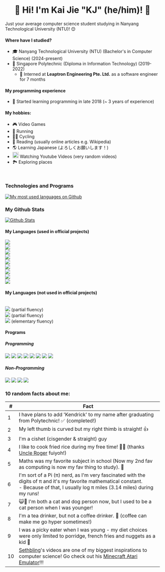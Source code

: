 <h1 align="center">👋 Hi! I'm Kai Jie "KJ" (he/him)! 👋</h1>

Just your average computer science student studying in Nanyang Technological University (NTU)! 😊

#### Where have I studied?
- 🎓 Nanyang Technological University (NTU) (Bachelor's in Computer Science) (2024-present)
- 🏫  Singapore Polytechnic (Diploma in Information Technology) (2019-2022)
  - 🏢 Interned at <strong>Leaptron Engineering Pte. Ltd.</strong> as a software engineer for 7 months
#### My programming experience
- 📅  Started learning programming in late 2018 (~ 3 years of experience)
#### My hobbies:
- 🎮  Video Games
- 🏃  Running
- 🚴‍♂️  Cycling
- 📖  Reading (usually online articles e.g. Wikipedia)
- 🌎  Learning Japanese (よろしくお願いします！)
- <img width="20px" src="https://user-images.githubusercontent.com/54231827/110572301-1b69e600-8194-11eb-88e5-c20d2e855794.png"/>   Watching Youtube Videos (very random videos)
- 🏞 Exploring places
<br>

### Technologies and Programs

[![My most used languages on Github](https://github-readme-stats.vercel.app/api/top-langs/?username=pixelhypercube)](https://github.com/pixelhypercube/github-readme-stats)

### My Github Stats
[![Github Stats](https://github-readme-stats.vercel.app/api?username=pixelhypercube&show_icons=true&theme=dark)](https://github.com/anuraghazra/github-readme-stats)

#### My Languages (used in official projects)
![](https://img.shields.io/badge/Web-HTML-informational?style=flat&logo=html5&logoColor=white&color=00b078)
<br>![](https://img.shields.io/badge/Web-CSS-informational?style=flat&logo=css3&logoColor=white&color=00b078)
<br>![](https://img.shields.io/badge/Code-Javascript-informational?style=flat&logo=javascript&logoColor=white&color=cc00dd)
<br>![](https://img.shields.io/badge/Code-Python-informational?style=flat&logo=python&logoColor=white&color=cc00dd)
<br>![](https://img.shields.io/badge/Code-Java-informational?style=flat&logo=java&logoColor=white&color=cc00dd)
<br>![](https://img.shields.io/badge/Code-C%23-informational?style=flat&logo=c-sharp&logoColor=white&color=cc00dd)
<br>![](https://img.shields.io/badge/DB-MySQL-informational?style=flat&logo=mysql&logoColor=white&color=00598c)
<br>![](https://img.shields.io/badge/DB-Microsoft%20SQL%20Server-informational?style=flat&logo=microsoft-sql-server&logoColor=white&color=00598c)
<br>![](https://img.shields.io/badge/DB-PostgreSQL-informational?style=flat&logo=postgresql&logoColor=white&color=00598c)

#### My Languages (not used in official projects)
<br>![](https://img.shields.io/badge/Code-C++-informational?style=flat&logo=c%2B%2B&logoColor=white&color=cc00dd) (partial fluency)
<br>![](https://img.shields.io/badge/Code-C-informational?style=flat&logo=c&logoColor=white&color=cc00dd) (partial fluency)
<br>![](https://img.shields.io/badge/Console-Shell-informational?style=flat&logo=windows-terminal&logoColor=white&color=cc00dd) (elementary fluency)

#### Programs

##### Programming
![](https://img.shields.io/badge/Visual%20Studio%20Code-informational?style=flat&logo=visual-studio-code&logoColor=white&color=381e6e)
![](https://img.shields.io/badge/Android%20Studio-informational?style=flat&logo=android-studio&logoColor=white&color=381e6e)
![](https://img.shields.io/badge/MySQL%20Workbench-informational?style=flat&logo=mysql&logoColor=white&color=381e6e)
![](https://img.shields.io/badge/Microsoft%20SQL%20Server%20Management%20Studio-informational?style=flat&logo=microsoft-sql-server&logoColor=white&color=381e6e)
![](https://img.shields.io/badge/Visual%20Studio-informational?style=flat&logo=visual-studio&logoColor=white&color=381e6e)
![](https://img.shields.io/badge/Ubuntu-informational?style=flat&logo=ubuntu&logoColor=white&color=381e6e)
![](https://img.shields.io/badge/Eclipse-informational?style=flat&logo=eclipse&logoColor=white&color=381e6e)
![](https://img.shields.io/badge/Netbeans-informational?style=flat&logo=apache-netbeans-ide&logoColor=white&color=381e6e)


##### Non-Programming

![](https://img.shields.io/badge/Adobe%20XD-informational?style=flat&logo=adobe-xd&logoColor=white&color=bf004d)
![](https://img.shields.io/badge/Microsoft%20Word-informational?style=flat&logo=microsoft-word&logoColor=white&color=bf004d)
![](https://img.shields.io/badge/Microsoft%20Excel-informational?style=flat&logo=microsoft-excel&logoColor=white&color=bf004d)
![](https://img.shields.io/badge/Microsoft%20Powerpoint-informational?style=flat&logo=microsoft-powerpoint&logoColor=white&color=bf004d)

### 10 random facts about me:
| #  | Fact |
| ------------- | ------------- |
| 1  | I have plans to add 'Kendrick' to my name after graduating from Polytechnic! ✅ (completed!)  |
| 2  | My left thumb is curved but my right thimb is straight! 👍 |
| 3  | I'm a cishet (cisgender & straight) guy |
| 4  | I like to cook fried rice during my free time! 🧑‍🍳 (thanks [Uncle Roger](https://www.youtube.com/c/mrnigelng) fuiyoh!) |
| 5  | Maths was my favorite subject in school (Now my 2nd fav as computing is now my fav thing to study). 🧮 |
| 6  | I'm sort of a Pi (π) nerd, as I'm very fascinated with the digits of π and it's my favorite mathematical constant. <br> - Because of that, I usually log π miles (3.14 miles) during my runs! |
| 7  |😺🐶 I'm both a cat and dog person now, but I used to be a cat person when I was younger! |
| 8  | I'm a tea drinker, but not a coffee drinker. 🍵 (coffee can make me go hyper sometimes!) |
| 9  | I was a picky eater when I was young - my diet choices were only limited to porridge, french fries and nuggets as a kid 🍟 |
| 10 | [Sethbling](https://www.youtube.com/channel/UC8aG3LDTDwNR1UQhSn9uVrw)'s videos are one of my biggest inspirations to computer science! Go check out his [Minecraft Atari Emulator](https://www.youtube.com/watch?v=mq7T5_xH24M)!!! |

<!--
**pixelhypercube/pixelhypercube** is a ✨ _special_ ✨ repository because its `README.md` (this file) appears on your GitHub profile.

Here are some ideas to get you started:

- 🔭 I’m currently working on mini projects and school work
- 🌱 I’m currently learning anything there is to find
- 👯 I’m looking to collaborate on other passionate developers
- 🤔 I’m looking for help with ...
- 💬 Ask me about ...
- 📫 How to reach me: ...
- 😄 Pronouns: ...
- ⚡ Fun fact: ...
-->
